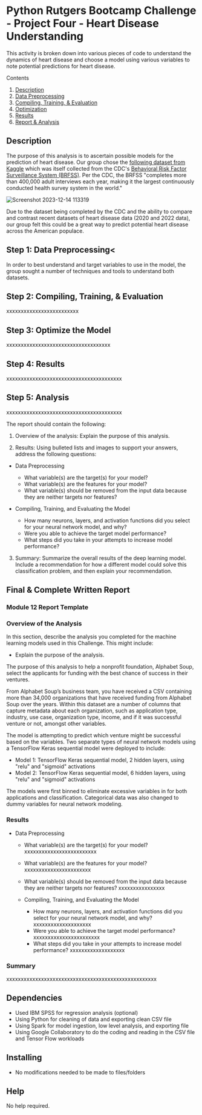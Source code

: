 # Python Rutgers Bootcamp Challenge - Project Four - Heart Disease Understanding 

This activity is broken down into various pieces of code to understand the dynamics of heart disease and choose a model using various variables to note potential predictions for heart disease. 

<summary>Contents</summary>
  <ol>
    <li><a href="#desc">Description</a></li>
    <li><a href="#dpp">Data Preprocessing</a></li>
    <li><a href="#cte">Compiling, Training, & Evaluation</a></li>
    <li><a href="#optimize">Optimization</a></li>
    <li><a href="#results">Results</a></li>
    <li><a href="#Analysis">Report & Analysis</a></li>
  </ol>

<a name="desc"></a>

## Description

The purpose of this analysis is to ascertain possible models for the prediction of heart disease. Our group chose the [following dataset from Kaggle](https://www.kaggle.com/datasets/kamilpytlak/personal-key-indicators-of-heart-disease/) which was itself collected from the CDC's [Behavioral Risk Factor Surveillance System (BRFSS)](https://www.cdc.gov/brfss/index.html). Per the CDC, the BRFSS "completes more than 400,000 adult interviews each year, making it the largest continuously conducted health survey system in the world."

![Screenshot 2023-12-14 113319](https://github.com/oliverkisza/Final-Project-Team-1/assets/18508699/ca14849d-d5d9-4c1c-a943-cc6e848c27d0)


Due to the dataset being completed by the CDC and the ability to compare and contrast recent datasets of heart disease data (2020 and 2022 data), our group felt this could be a great way to predict potential heart disease across the American populace. 

<a name="dpp"></a>

## Step 1: Data Preprocessing<

In order to best understand and target variables to use in the model, the group sought a number of techniques and tools to understand both datasets. 
## Step 2: Compiling, Training, & Evaluation
<a name="cte"></a>

xxxxxxxxxxxxxxxxxxxxxxxxx

## Step 3: Optimize the Model
<a name="optimize"></a>

xxxxxxxxxxxxxxxxxxxxxxxxxxxxxxxxxxxx
 
 ## Step 4: Results
<a name="results"></a>

xxxxxxxxxxxxxxxxxxxxxxxxxxxxxxxxxxxxxxxx

 ## Step 5: Analysis
<a name="Analysis"></a>

xxxxxxxxxxxxxxxxxxxxxxxxxxxxxxxxxxxxxxxx

The report should contain the following:

1. Overview of the analysis: Explain the purpose of this analysis.

2. Results: Using bulleted lists and images to support your answers, address the following questions:

  * Data Preprocessing
    * What variable(s) are the target(s) for your model?
    * What variable(s) are the features for your model?
    * What variable(s) should be removed from the input data because they are neither targets nor features?

  * Compiling, Training, and Evaluating the Model
    * How many neurons, layers, and activation functions did you select for your neural network model, and why?
    * Were you able to achieve the target model performance?
    * What steps did you take in your attempts to increase model performance?
   
3. Summary: Summarize the overall results of the deep learning model. Include a recommendation for how a different model could solve this classification problem, and then explain your recommendation.

 ## Final & Complete Written Report 

### Module 12 Report Template

### Overview of the Analysis

In this section, describe the analysis you completed for the machine learning models used in this Challenge. This might include:

* Explain the purpose of the analysis.

The purpose of this analysis to help a nonprofit foundation, Alphabet Soup, select the applicants for funding with the best chance of success in their ventures. 

From Alphabet Soup’s business team, you have received a CSV containing more than 34,000 organizations that have received funding from Alphabet Soup over the years. Within this dataset are a number of columns that capture metadata about each organization, such as application type, industry, use case, organization type, income, and if it was successful venture or not, amongst other variables. 

The model is attempting to predict which venture might be successful based on the variables. Two separate types of neural network models using a TensorFlow Keras sequential model were deployed to include: 

* Model 1: TensorFlow Keras sequential model, 2 hidden layers, using "relu" and "sigmoid" activations
* Model 2: TensorFlow Keras sequential model, 6 hidden layers, using "relu" and "sigmoid" activations 

The models were first binned to eliminate excessive variables in for both applications and classification. Categorical data was also changed to dummy variables for neural network modeling. 

### Results

* Data Preprocessing
    * What variable(s) are the target(s) for your model? xxxxxxxxxxxxxxxxxxxxxxxxx
    * What variable(s) are the features for your model? xxxxxxxxxxxxxxxxxxxxxxx
    * What variable(s) should be removed from the input data because they are neither targets nor features? xxxxxxxxxxxxxxxx

  * Compiling, Training, and Evaluating the Model
    * How many neurons, layers, and activation functions did you select for your neural network model, and why? xxxxxxxxxxxxxxxxxxxx
    * Were you able to achieve the target model performance? xxxxxxxxxxxxxxxxxxxxxxx
    * What steps did you take in your attempts to increase model performance? xxxxxxxxxxxxxxxxxxx


### Summary

xxxxxxxxxxxxxxxxxxxxxxxxxxxxxxxxxxxxxxxxxxxxxxxxxxxx
 

## Dependencies

* Used IBM SPSS for regression analysis (optional)
* Using Python for cleaning of data and exporting clean CSV file
* Using Spark for model ingestion, low level analysis, and exporting file
* Using Google Collaboratory to do the coding and reading in the CSV file and Tensor Flow workloads 

## Installing

* No modifications needed to be made to files/folders

## Help

No help required. 
